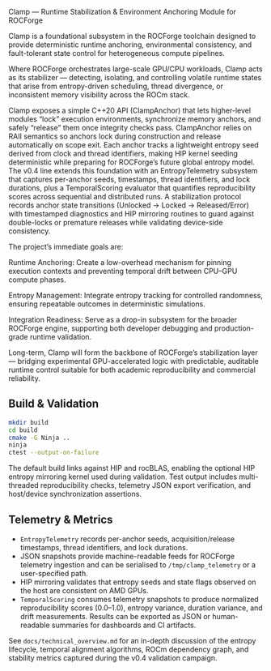 Clamp — Runtime Stabilization & Environment Anchoring Module for ROCForge

Clamp is a foundational subsystem in the ROCForge toolchain designed to provide deterministic runtime anchoring, environmental consistency, and fault-tolerant state control for heterogeneous compute pipelines.

Where ROCForge orchestrates large-scale GPU/CPU workloads, Clamp acts as its stabilizer — detecting, isolating, and controlling volatile runtime states that arise from entropy-driven scheduling, thread divergence, or inconsistent memory visibility across the ROCm stack.

Clamp exposes a simple C++20 API (ClampAnchor) that lets higher-level modules “lock” execution environments, synchronize memory anchors, and safely “release” them once integrity checks pass. ClampAnchor relies on RAII semantics so anchors lock during construction and release automatically on scope exit. Each anchor tracks a lightweight entropy seed derived from clock and thread identifiers, making HIP kernel seeding deterministic while preparing for ROCForge’s future global entropy model. The v0.4 line extends this foundation with an EntropyTelemetry subsystem that captures per-anchor seeds, timestamps, thread identifiers, and lock durations, plus a TemporalScoring evaluator that quantifies reproducibility scores across sequential and distributed runs. A stabilization protocol records anchor state transitions (Unlocked → Locked → Released/Error) with timestamped diagnostics and HIP mirroring routines to guard against double-locks or premature releases while validating device-side consistency.

The project’s immediate goals are:

Runtime Anchoring: Create a low-overhead mechanism for pinning execution contexts and preventing temporal drift between CPU–GPU compute phases.

Entropy Management: Integrate entropy tracking for controlled randomness, ensuring repeatable outcomes in deterministic simulations.

Integration Readiness: Serve as a drop-in subsystem for the broader ROCForge engine, supporting both developer debugging and production-grade runtime validation.

Long-term, Clamp will form the backbone of ROCForge’s stabilization layer — bridging experimental GPU-accelerated logic with predictable, auditable runtime control suitable for both academic reproducibility and commercial reliability.

## Build & Validation
```bash
mkdir build
cd build
cmake -G Ninja ..
ninja
ctest --output-on-failure
```

The default build links against HIP and rocBLAS, enabling the optional HIP entropy mirroring kernel used during validation. Test output includes multi-threaded reproducibility checks, telemetry JSON export verification, and host/device synchronization assertions.

## Telemetry & Metrics
- `EntropyTelemetry` records per-anchor seeds, acquisition/release timestamps, thread identifiers, and lock durations.
- JSON snapshots provide machine-readable feeds for ROCForge telemetry ingestion and can be serialised to `/tmp/clamp_telemetry` or a user-specified path.
- HIP mirroring validates that entropy seeds and state flags observed on the host are consistent on AMD GPUs.
- `TemporalScoring` consumes telemetry snapshots to produce normalized reproducibility scores (0.0–1.0), entropy variance, duration variance, and drift measurements. Results can be exported as JSON or human-readable summaries for dashboards and CI artifacts.

See `docs/technical_overview.md` for an in-depth discussion of the entropy lifecycle, temporal alignment algorithms, ROCm dependency graph, and stability metrics captured during the v0.4 validation campaign.
